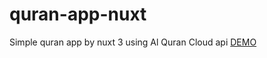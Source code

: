 # quran-app-nuxt
 Simple quran app by nuxt 3 using Al Quran Cloud api
 [DEMO](https://bangla-quran-app-nuxt.vercel.app/)
